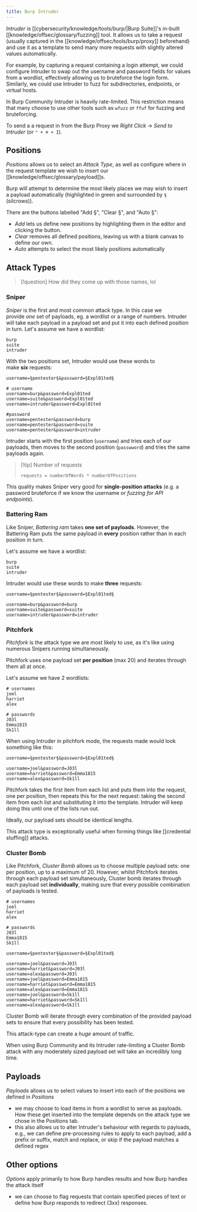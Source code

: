 ```yaml
---
title: Burp Intruder
---
```


_Intruder_ is [[cybersecurity/knowledge/tools/burp/|Burp Suite]]'s in-built [[knowledge/offsec/glossary/fuzzing]] tool. It allows us to take a request (usually captured in the [[knowledge/offsec/tools/burp/proxy]] beforehand) and use it as a template to send many more requests with slightly altered values automatically.

For example, by capturing a request containing a login attempt, we could configure Intruder to swap out the username and password fields for values from a wordlist, effectively allowing us to bruteforce the login form. Similarly, we could use Intruder to fuzz for subdirectories, endpoints, or virtual hosts.

In Burp Community Intruder is heavily rate-limited. This restriction means that many choose to use other tools such as `wfuzz` or `ffuf` for fuzzing and bruteforcing.

To send a a request in from the Burp Proxy we _Right Click_ -> _Send to Intruder_ (or `⌃ + ⌘ + I`).

## Positions

*Positions* allows us to select an _Attack Type_, as well as configure where in the request template we wish to insert our [[knowledge/offsec/glossary/payload]]s.

Burp will attempt to determine the most likely places we may wish to insert a payload automatically (highlighted in green and surrounded by `§` (silcrows)).

There are the buttons labelled "Add §", "Clear §", and "Auto §":

- *Add* lets us define new positions by highlighting them in the editor and clicking the button.
- *Clear* removes all defined positions, leaving us with a blank canvas to define our own.
- *Auto* attempts to select the most likely positions automatically

## Attack Types

> [!question] How did they come up with those names, lol

### Sniper

_Sniper_ is the first and most common attack type. In this case we provide *one* set of payloads, eg. a wordlist or a range of numbers. Intruder will take each payload in a payload set and put it into each defined position in turn.
Let's assume we have a wordlist:

```
burp
suite
intruder
```

With the two positions set, Intruder would use these words to make **six** requests:

```
username=§pentester§&password=§Expl01ted§

# username
username=burp&password=Expl01ted
username=suite&password=Expl01ted
username=intruder&password=Expl01ted

#password
username=pentester&password=burp
username=pentester&password=suite
username=pentester&password=intruder
```

Intruder starts with the first position (`username`) and tries each of our payloads, then moves to the second position (`passwword`) and tries the same payloads again.

> [!tip] Number of requests
>
> `requests = numberOfWords * numberOfPositions`

This quality makes Sniper very good for **single-position attacks** (e.g. a password bruteforce if we know the username or *fuzzing for API endpoints*).

### Battering Ram

Like Sniper, _Battering ram_ takes **one set of payloads**. However, the Battering Ram puts the same payload in **every** position rather than in each position in turn.

Let's assume we have a wordlist:

```
burp
suite
intruder
```

Intruder would use these words to make **three** requests:

```
username=§pentester§&password=§Expl01ted§

username=burp&password=burp
username=suite&password=suite
username=intruder&password=intruder
```

### Pitchfork

_Pitchfork_ is the attack type we are most likely to use, as it's like using numerous Snipers running simultaneously.

Pitchfork uses one payload set **per position** (max 20) and iterates through them all at once.

Let's assume we have 2 wordlists:

```
# usernames
joel
harriet
alex

# passwords
J03l
Emma1815
Sk1ll
```

When using Intruder in pitchfork mode, the requests made would look something like this:

```
username=§pentester§&password=§Expl01ted§

username=joel&password=J03l
username=harriet&password=Emma1815
username=alex&password=Sk1ll
```

Pitchfork takes the first item from each list and puts them into the request, one per position, then repeats this for the next request: taking the second item from each list and substituting it into the template. Intruder will keep doing this until one of the lists run out.

Ideally, our payload sets should be identical lengths.

This attack type is exceptionally useful when forming things like [[credential stuffing]] attacks.

### Cluster Bomb

Like Pitchfork, _Cluster Bomb_ allows us to choose multiple payload sets: one per position, up to a maximum of 20. However, whilst Pitchfork iterates through each payload set simultaneously, Cluster bomb iterates through each payload set **individually**, making sure that every possible combination of payloads is tested.

```
# usernames
joel
harriet
alex

# passwords
J03l
Emma1815
Sk1ll
```

```
username=§pentester§&password=§Expl01ted§

username=joel&password=J03l
username=harriet&password=J03l
username=alex&password=J03l
username=joel&password=Emma1815
username=harriet&password=Emma1815
username=alex&password=Emma1815
username=joel&password=Sk1ll
username=harriet&password=Sk1ll
username=alex&password=Sk1ll
```

Cluster Bomb will iterate through every combination of the provided payload sets to ensure that every possibility has been tested.

This attack-type can create a *huge* amount of traffic.

When using Burp Community and its Intruder rate-limiting a Cluster Bomb attack with any moderately sized payload set will take an incredibly long time.

## Payloads

*Payloads* allows us to select values to insert into each of the positions we defined in _Positions_

- we may choose to load items in from a wordlist to serve as payloads. How these get inserted into the template depends on the attack type we chose in the Positions tab.
- this also allows us to alter Intruder's behaviour with regards to payloads, e.g., we can define pre-processing rules to apply to each payload, add a prefix or suffix, match and replace, or skip if the payload matches a defined regex

## Other options

_Options_ apply primarily to how Burp handles results and how Burp handles the attack itself

- we can choose to flag requests that contain specified pieces of text or define how Burp responds to redirect (3xx) responses.
